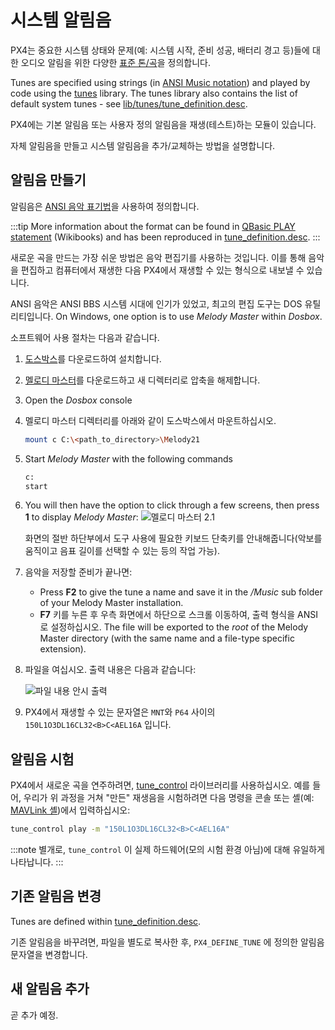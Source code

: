 # 시스템 알림음

PX4는 중요한 시스템 상태와 문제(예: 시스템 시작, 준비 성공, 배터리 경고 등)들에 대한 오디오 알림을 위한 다양한 [표준 톤/곡](../getting_started/tunes.md)을 정의합니다.

Tunes are specified using strings (in [ANSI Music notation](http://artscene.textfiles.com/ansimusic/information/ansimtech.txt)) and played by code using the [tunes](https://github.com/PX4/PX4-Autopilot/tree/main/src/lib/tunes) library. The tunes library also contains the list of default system tunes - see [lib/tunes/tune_definition.desc](https://github.com/PX4/PX4-Autopilot/blob/release/1.15/src/lib/tunes/tune_definition.desc).

PX4에는 기본 알림음 또는 사용자 정의 알림음을 재생(테스트)하는 모듈이 있습니다.

자체 알림음을 만들고 시스템 알림음을 추가/교체하는 방법을 설명합니다.

## 알림음 만들기

알림음은 [ANSI 음악 표기법](http://artscene.textfiles.com/ansimusic/information/ansimtech.txt)을 사용하여 정의합니다.

:::tip
More information about the format can be found in [QBasic PLAY statement](https://en.wikibooks.org/wiki/QBasic/Appendix#PLAY) (Wikibooks) and has been reproduced in [tune_definition.desc](https://github.com/PX4/PX4-Autopilot/blob/release/1.15/src/lib/tunes/tune_definition.desc).
:::

새로운 곡을 만드는 가장 쉬운 방법은 음악 편집기를 사용하는 것입니다. 이를 통해 음악을 편집하고 컴퓨터에서 재생한 다음 PX4에서 재생할 수 있는 형식으로 내보낼 수 있습니다.

ANSI 음악은 ANSI BBS 시스템 시대에 인기가 있었고, 최고의 편집 도구는 DOS 유틸리티입니다. On Windows, one option is to use _Melody Master_ within _Dosbox_.

소프트웨어 사용 절차는 다음과 같습니다.

1. [도스박스](http://www.dosbox.com/)를 다운로드하여 설치합니다.
1. [멜로디 마스터](ftp://archives.thebbs.org/ansi_utilities/melody21.zip)를 다운로드하고 새 디렉터리로 압축을 해제합니다.
1. Open the _Dosbox_ console
1. 멜로디 마스터 디렉터리를 아래와 같이 도스박스에서 마운트하십시오.

   ```sh
   mount c C:\<path_to_directory>\Melody21
   ```

1. Start _Melody Master_ with the following commands

   ```sh
   c:
   start
   ```

1. You will then have the option to click through a few screens, then press **1** to display _Melody Master_: ![멜로디 마스터 2.1](../../assets/tunes/tunes_melody_master_2_1.jpg)

   화면의 절반 하단부에서 도구 사용에 필요한 키보드 단축키를 안내해줍니다(악보를 움직이고 음표 길이를 선택할 수 있는 등의 작업 가능).

1. 음악을 저장할 준비가 끝나면:
   - Press **F2** to give the tune a name and save it in the _/Music_ sub folder of your Melody Master installation.
   - **F7** 키를 누른 후 우측 화면에서 하단으로 스크롤 이동하여, 출력 형식을 ANSI로 설정하십시오. The file will be exported to the _root_ of the Melody Master directory (with the same name and a file-type specific extension).
1. 파일을 여십시오. 출력 내용은 다음과 같습니다:

   ![파일 내용 안시 출력](../../assets/tunes/tune_musicmaker_ansi_output.png)

1. PX4에서 재생할 수 있는 문자열은 `MNT`와 `P64` 사이의 `150L1O3DL16CL32<B>C<AEL16A` 입니다.

## 알림음 시험

PX4에서 새로운 곡을 연주하려면, [tune_control](../modules/modules_system.md#tune-control) 라이브러리를 사용하십시오. 예를 들어, 우리가 위 과정을 거쳐 "만든" 재생음을 시험하려면 다음 명령을 콘솔 또는 셸(예: [MAVLink 셸](../debug/mavlink_shell.md))에서 입력하십시오:

```sh
tune_control play -m "150L1O3DL16CL32<B>C<AEL16A"
```

:::note
별개로, `tune_control` 이 실제 하드웨어(모의 시험 환경 아님)에 대해 유일하게 나타납니다.
:::

## 기존 알림음 변경

Tunes are defined within [tune_definition.desc](https://github.com/PX4/PX4-Autopilot/blob/release/1.15/src/lib/tunes/tune_definition.desc).

기존 알림음을 바꾸려면, 파일을 별도로 복사한 후, `PX4_DEFINE_TUNE` 에 정의한 알림음 문자열을 변경합니다.

## 새 알림음 추가

곧 추가 예정.


<!--

1. Assumption is that you need to define a new `PX4_DEFINE_TUNE` with its own number in the file.
2. Need to look at how tunes are played. Problem for another day.

-->
